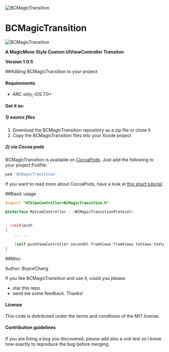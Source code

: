 ![BCMagicTransition](https://github.com/boycechang/BCMagicTransition/blob/master/icon.png)

BCMagicTransition
=====================

![BCMagicTransition](https://github.com/boycechang/BCMagicTransition/blob/master/MagicTransition.gif)


**A MagicMove Style Custom UIViewController Transiton**

**Version 1.0.5**



##Adding BCMagicTransition to your project

#### Requirements

* ARC only; iOS 7.0+

#### Get it as: 
##### 1) source files

1. Download the BCMagicTransition repository as a zip file or clone it
2. Copy the BCMagicTransition files into your Xcode project

##### 2) via Cocoa pods

BCMagicTransition is available on [CocoaPods](http://cocoapods.org). Just add the following to your project Podfile:

```ruby
pod 'BCMagicTransition'
```

If you want to read more about CocoaPods, have a look at [this short tutorial](http://www.raywenderlich.com/12139/introduction-to-cocoapods).


##Basic usage
```objective-c
#import "UIViewController+BCMagicTransition.h"

@interface MyViewController : <BCMagicTransitionProtocol>


- (void)push
{
    ... ...
       
    [self pushViewController:secondVC fromViews:fromViews toViews:toViews duration:0.3];
}

```


##Misc

Author: BoyceChang

If you like BCMagicTransition and use it, could you please:

 * star this repo 
 * send me some feedback. Thanks!

#### License
This code is distributed under the terms and conditions of the MIT license. 

#### Contribution guidelines

If you are fixing a bug you discovered, please add also a unit test so I know how exactly to reproduce the bug before merging.
